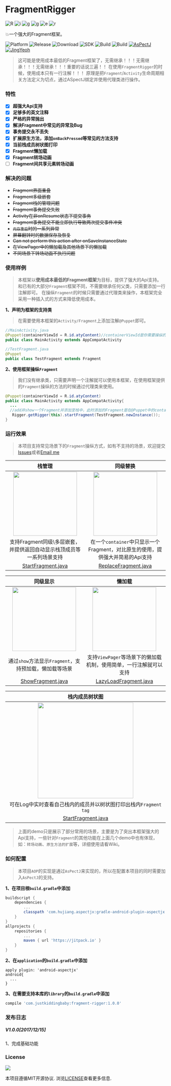 # FragmentRigger
![R](/images/R.png)
![i](/images/i.png)
![g](/images/g.png)
![g](/images/g.png)
![e](/images/e.png)
![r](/images/r.png)

:boom:一个强大的Fragment框架。

![Platform](https://img.shields.io/badge/platform-Androd-green.svg)
![Release](https://img.shields.io/badge/release-1.0.0-brightgreen.svg)
![Download](https://api.bintray.com/packages/jkb/maven/fragment-rigger/images/download.svg)
![SDK](https://img.shields.io/badge/SDK-12%2B-green.svg)
![Build](https://img.shields.io/badge/build-passing-brightgreen.svg)
![Build](https://img.shields.io/badge/Powered%20by-AsPectJ-blue.svg)
[![AsPectJ](https://img.shields.io/badge/license-MIT-yellowgreen.svg)](https://github.com/HujiangTechnology/gradle_plugin_android_aspectjx)
[![JingYeoh](https://img.shields.io/badge/author-JustKiddingBaby-red.svg)](http://blog.justkiddingbaby.com/)

>这可能是使用成本最低的Fragment框架了，无需继承！！！无需继承！！！无需继承！！！重要的话说三遍！！
在使用`FragmentRigger`的时候，使用成本只有一行注解！！！
原理是把`Fragment`/`Activity`生命周期相关方法定义为切点，通过ASpectJ绑定并使用代理类进行操作。

### 特性
- [x] **超强大Api支持**
- [x] **足够多的英文注释**
- [x] **严格的异常抛出**
- [x] **解决Fragment中常见的异常及Bug**
- [x] **事务提交永不丢失**
- [x] **扩展原生方法，添加`onBackPressed`等常见的方法支持**
- [x] **当前栈成员树状图打印**
- [x] **Fragment懒加载**
- [x] **Fragment转场动画**
- [ ] **Fragment间共享元素转场动画**

### 解决的问题
* ~~Fragment界面重叠~~
* ~~Fragment多级嵌套~~
* ~~Fragment栈的管理问题~~
* ~~Fragment事务提交失败~~
* ~~Activity在非onResume状态下提交事务~~
* ~~Fragment事务提交不能立即执行导致两次提交事件冲突~~
* ~~`内存重启`时的一系列异常~~
* ~~屏幕翻转时的数据保存及恢复~~
* ~~Can not perform this action after onSaveInstanceState~~
* ~~在ViewPager中的懒加载及其他场景下的懒加载~~
* ~~不同场景下转场动画不执行问题~~

### 使用样例
>本框架以**使用成本最低的Fragment框架**为目标，提供了强大的Api支持。
和已有的大部分`Fragment`框架不同，不需要继承任何父类，只需要添加一行注解即可。
在操纵`Fragment`的时候只需要通过代理类来操作，本框架完全采用一种插入式的方式来降低使用成本。

**1、声明为框架的支持类**
>在需要使用本框架的`Activity/Fragment`上添加注解`@Puppet`即可。

```java
//MainActivity.java
@Puppet(containerViewId = R.id.atyContent)//containerViewId是你需要操纵的Fragment在add时候的container view
public class MainActivity extends AppCompatActivity
```
```java
//TestFragment.java
@Puppet
public class TestFragment extends Fragment
```

**2、使用框架操纵`Fragment`**
>我们没有继承类，只需要声明一个注解就可以使用本框架，在使用框架提供的`Fragment`操纵的方法的时候通过代理类来使用。

```java
@Puppet(containerViewId = R.id.atyContent)
public class MainActivity extends AppCompatActivity{
  ...
  //add并show一个Fragment并添加至栈中，此时添加的Fragment是在@Puppet中的containerViewId中的
   Rigger.getRigger(this).startFragment(TestFragment.newInstance());
}
```

### 运行效果
>本项目支持常见场景下的`Fragment`操纵方式，如有不支持的场景，欢迎提交[Issues](https://github.com/JustKiddingBaby/FragmentRigger/issues)或者[Email me ](mailto:yangjing9611@foxmail.com)

|栈管理|同级替换|
|:---:|:-----:|
|<img src="/images/start.gif" width = "200px"/>|<img src="/images/replace.gif" width = "200px"/>
|支持Fragment同级\多层嵌套，并提供返回自动显示栈顶成员等一系列场景支持|在一个`container`中只显示一个Fragment，对比原生的使用，提供强大并简易的Api支持|
|[StartFragment.java](/app/src/main/java/com/yj/app/test/start/StartFragment.java)|[ReplaceFragment.java](/app/src/main/java/com/yj/app/test/replace/ReplaceFragment.java)|

|同级显示|懒加载|
|:---:|:-----:|
|<img src="/images/show.gif" width = "200px"/>|<img src="/images/lazyload.gif" width = "200px"/>|
通过`show`方法显示`Fragment`，支持预加载，懒加载等场景|支持`ViewPager`等场景下的懒加载机制，使用简单，一行注解就可以支持|
|[ShowFragment.java](/app/src/main/java/com/yj/app/test/show/ShowFragment.java)|[LazyLoadFragment.java](/app/src/main/java/com/yj/app/test/lazyload/LazyLoadFragment.java)

|栈内成员树状图|
|:----------:|
|<img src="/images/tree.png" width = "300px"/>|
|可在Log中实时查看自己栈内的成员并以树状图打印出栈内`Fragment tag`|
|[StartFragment.java](/app/src/main/java/com/yj/app/test/start/StartFragment.java)|

>上面的demo只是展示了部分常用的场景，主要是为了突出本框架强大的Api支持，一些针对`Fragment`的其他功能在上面几个demo中也有体现，
如：`转场动画`、`原生方法的扩展`等，详细使用请看Wiki。

### 如何配置
>本项目`AOP`的实现是通过`AsPectJ`来实现的，所以在配置本项目的同时需要加入`AsPectJ`的支持。

**1、在项目根`build.gradle`中添加**
```gradle
buildscript {
    dependencies {
        ...
        classpath 'com.hujiang.aspectjx:gradle-android-plugin-aspectjx:1.0.10'
    }
}
allprojects {
    repositories {
        ...
        maven { url 'https://jitpack.io' }
    }
}
```
**2、在`application`的`build.gradle`中添加**
```gralde
apply plugin: 'android-aspectjx'
android{
  ...
}
```
**3、在需要支持本库的`library`的`build.gradle`中添加**
```gradle
compile 'com.justkiddingbaby:fragment-rigger:1.0.0'
```

### 发布日志
##### V1.0.0[2017/12/15]  
1、完成基础功能

### License
![](https://upload.wikimedia.org/wikipedia/commons/thumb/f/f8/License_icon-mit-88x31-2.svg/128px-License_icon-mit-88x31-2.svg.png)

本项目遵循MIT开源协议. 浏览[LICENSE](https://opensource.org/licenses/MIT)查看更多信息.
